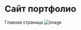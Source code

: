 # Сайт портфолио
Главная страница
![image](https://github.com/2Drotz/mandrin/assets/50268595/381b7f8d-8f79-47c8-ad40-83346d7c71e9)

